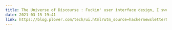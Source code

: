 ```yaml
---
title: The Universe of Discourse : Fuckin' user interface design, I swear
date: 2021-03-15 19:41
link: https://blog.plover.com/tech/ui.html?utm_source=hackernewsletter&utm_medium=email&utm_term=design
---
```

